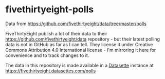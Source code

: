 # fivethirtyeight-polls

Data from https://github.com/fivethirtyeight/data/tree/master/polls

FiveThirtyEight publish a lot of their data to their https://github.com/fivethirtyeight/data repository - but their latest polling data is not in GitHub as far as I can tell. They license it under Creative Commons Attribution 4.0 International license - I'm mirroring it here for convenience and to track changes to it.

The data in this repository is made available in a [Datasette](https://datasette.io/) instance at https://fivethirtyeight.datasettes.com/polls
